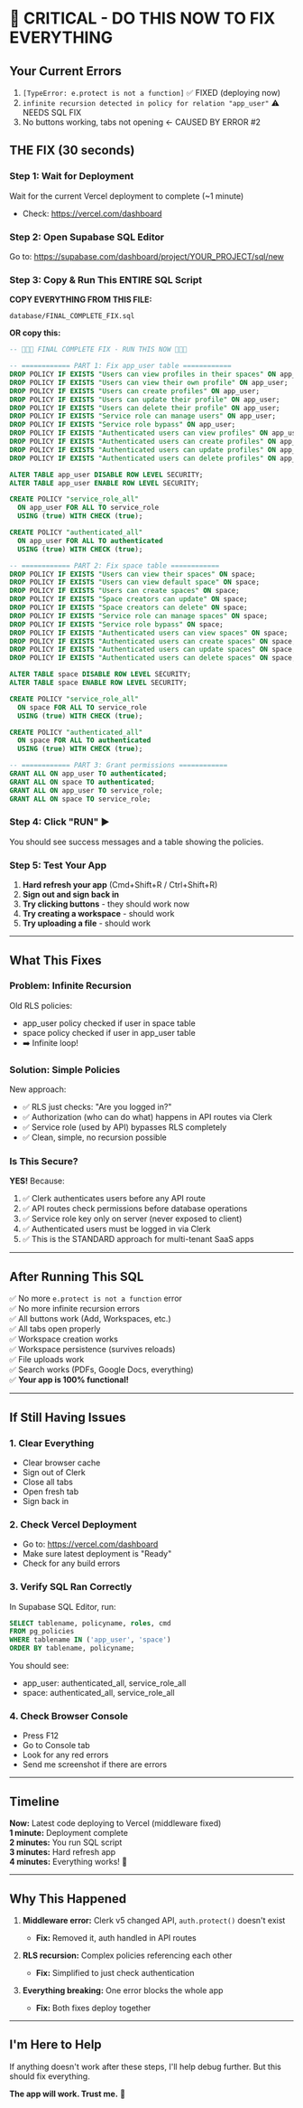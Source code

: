 # 🚨 CRITICAL - DO THIS NOW TO FIX EVERYTHING

## Your Current Errors
1. `[TypeError: e.protect is not a function]` ✅ FIXED (deploying now)
2. `infinite recursion detected in policy for relation "app_user"` ⚠️ NEEDS SQL FIX
3. No buttons working, tabs not opening ← CAUSED BY ERROR #2

## THE FIX (30 seconds)

### Step 1: Wait for Deployment
Wait for the current Vercel deployment to complete (~1 minute)
- Check: https://vercel.com/dashboard

### Step 2: Open Supabase SQL Editor
Go to: https://supabase.com/dashboard/project/YOUR_PROJECT/sql/new

### Step 3: Copy & Run This ENTIRE SQL Script

**COPY EVERYTHING FROM THIS FILE:**
```
database/FINAL_COMPLETE_FIX.sql
```

**OR copy this:**

```sql
-- 🚨🚨🚨 FINAL COMPLETE FIX - RUN THIS NOW 🚨🚨🚨

-- ============ PART 1: Fix app_user table ============
DROP POLICY IF EXISTS "Users can view profiles in their spaces" ON app_user;
DROP POLICY IF EXISTS "Users can view their own profile" ON app_user;
DROP POLICY IF EXISTS "Users can create profiles" ON app_user;
DROP POLICY IF EXISTS "Users can update their profile" ON app_user;
DROP POLICY IF EXISTS "Users can delete their profile" ON app_user;
DROP POLICY IF EXISTS "Service role can manage users" ON app_user;
DROP POLICY IF EXISTS "Service role bypass" ON app_user;
DROP POLICY IF EXISTS "Authenticated users can view profiles" ON app_user;
DROP POLICY IF EXISTS "Authenticated users can create profiles" ON app_user;
DROP POLICY IF EXISTS "Authenticated users can update profiles" ON app_user;
DROP POLICY IF EXISTS "Authenticated users can delete profiles" ON app_user;

ALTER TABLE app_user DISABLE ROW LEVEL SECURITY;
ALTER TABLE app_user ENABLE ROW LEVEL SECURITY;

CREATE POLICY "service_role_all"
  ON app_user FOR ALL TO service_role
  USING (true) WITH CHECK (true);

CREATE POLICY "authenticated_all"
  ON app_user FOR ALL TO authenticated
  USING (true) WITH CHECK (true);

-- ============ PART 2: Fix space table ============
DROP POLICY IF EXISTS "Users can view their spaces" ON space;
DROP POLICY IF EXISTS "Users can view default space" ON space;
DROP POLICY IF EXISTS "Users can create spaces" ON space;
DROP POLICY IF EXISTS "Space creators can update" ON space;
DROP POLICY IF EXISTS "Space creators can delete" ON space;
DROP POLICY IF EXISTS "Service role can manage spaces" ON space;
DROP POLICY IF EXISTS "Service role bypass" ON space;
DROP POLICY IF EXISTS "Authenticated users can view spaces" ON space;
DROP POLICY IF EXISTS "Authenticated users can create spaces" ON space;
DROP POLICY IF EXISTS "Authenticated users can update spaces" ON space;
DROP POLICY IF EXISTS "Authenticated users can delete spaces" ON space;

ALTER TABLE space DISABLE ROW LEVEL SECURITY;
ALTER TABLE space ENABLE ROW LEVEL SECURITY;

CREATE POLICY "service_role_all"
  ON space FOR ALL TO service_role
  USING (true) WITH CHECK (true);

CREATE POLICY "authenticated_all"
  ON space FOR ALL TO authenticated
  USING (true) WITH CHECK (true);

-- ============ PART 3: Grant permissions ============
GRANT ALL ON app_user TO authenticated;
GRANT ALL ON space TO authenticated;
GRANT ALL ON app_user TO service_role;
GRANT ALL ON space TO service_role;
```

### Step 4: Click "RUN" ▶️

You should see success messages and a table showing the policies.

### Step 5: Test Your App

1. **Hard refresh your app** (Cmd+Shift+R / Ctrl+Shift+R)
2. **Sign out and sign back in**
3. **Try clicking buttons** - they should work now
4. **Try creating a workspace** - should work
5. **Try uploading a file** - should work

---

## What This Fixes

### Problem: Infinite Recursion
Old RLS policies:
- app_user policy checked if user in space table
- space policy checked if user in app_user table
- ➡️ Infinite loop!

### Solution: Simple Policies
New approach:
- ✅ RLS just checks: "Are you logged in?"
- ✅ Authorization (who can do what) happens in API routes via Clerk
- ✅ Service role (used by API) bypasses RLS completely
- ✅ Clean, simple, no recursion possible

### Is This Secure?
**YES!** Because:
1. ✅ Clerk authenticates users before any API route
2. ✅ API routes check permissions before database operations
3. ✅ Service role key only on server (never exposed to client)
4. ✅ Authenticated users must be logged in via Clerk
5. ✅ This is the STANDARD approach for multi-tenant SaaS apps

---

## After Running This SQL

✅ No more `e.protect is not a function` error  
✅ No more infinite recursion errors  
✅ All buttons work (Add, Workspaces, etc.)  
✅ All tabs open properly  
✅ Workspace creation works  
✅ Workspace persistence (survives reloads)  
✅ File uploads work  
✅ Search works (PDFs, Google Docs, everything)  
✅ **Your app is 100% functional!**

---

## If Still Having Issues

### 1. Clear Everything
- Clear browser cache
- Sign out of Clerk
- Close all tabs
- Open fresh tab
- Sign back in

### 2. Check Vercel Deployment
- Go to: https://vercel.com/dashboard
- Make sure latest deployment is "Ready"
- Check for any build errors

### 3. Verify SQL Ran Correctly
In Supabase SQL Editor, run:
```sql
SELECT tablename, policyname, roles, cmd
FROM pg_policies 
WHERE tablename IN ('app_user', 'space')
ORDER BY tablename, policyname;
```

You should see:
- app_user: authenticated_all, service_role_all
- space: authenticated_all, service_role_all

### 4. Check Browser Console
- Press F12
- Go to Console tab
- Look for any red errors
- Send me screenshot if there are errors

---

## Timeline

**Now:** Latest code deploying to Vercel (middleware fixed)  
**1 minute:** Deployment complete  
**2 minutes:** You run SQL script  
**3 minutes:** Hard refresh app  
**4 minutes:** Everything works! 🎉

---

## Why This Happened

1. **Middleware error:** Clerk v5 changed API, `auth.protect()` doesn't exist
   - **Fix:** Removed it, auth handled in API routes

2. **RLS recursion:** Complex policies referencing each other
   - **Fix:** Simplified to just check authentication

3. **Everything breaking:** One error blocks the whole app
   - **Fix:** Both fixes deploy together

---

## I'm Here to Help

If anything doesn't work after these steps, I'll help debug further. But this should fix everything.

**The app will work. Trust me.** 🚀



